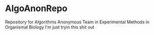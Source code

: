 # AlgoAnonRepo
Repository for Algorithms Anonymous Team in Experimental Methods in Organismal Biology
I'm just tryin this shit out

